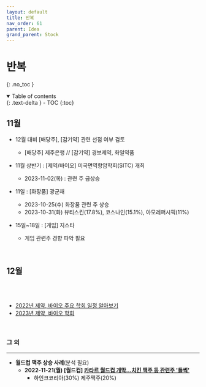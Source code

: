 ```yaml
---
layout: default
title: 반복
nav_order: 61
parent: Idea
grand_parent: Stock
---
```


# 반복
{: .no_toc }

<details open markdown="block">
  <summary>
    Table of contents
  </summary>
  {: .text-delta }
- TOC
{:toc}
</details>
<!------------------------------------ STEP ------------------------------------>


## 11월

* 12월 대비 [배당주], [감기약] 관련 선점 여부 검토
  * [배당주] 제주은행 // [감기약] 경보제약, 화일약품


* 11월 상반기 : [제약/바이오] 미국면역항암학회(SITC) 개최
  * 2023-11-02(목) : 관련 주 급상승

* 11일 : [화장품] 광군재
    * 2023-10-25(수) 화장품 관련 주 상승
    * 2023-10-31(화) 뷰티스킨(17.8%), 코스나인(15.1%), 아모레퍼시픽(11%) 

* 15일~18일 : [게임] 지스타
    * 게임 관련주 경향 파악 필요

<br>


## 12월

<br>

<br>

* [2022년 제약, 바이오 주요 학회 일정 알아보기](https://lazarus0211.tistory.com/m/520)
* [2023년 제약, 바이오 학회](https://hjs9310.tistory.com/614#google_vignette)



<br>

### 그 외

---

* **월드컵 맥주 상승 사례**(분석 필요)
  * **2022-11-21(월) [월드컵] [카타르 월드컵 개막…치킨 맥주 등 관련주 '들썩'](https://www.newsis.com/view/?id=NISX20221121_0002093420)**
    * 하인크코리아(30%) 제주맥주(20%)

